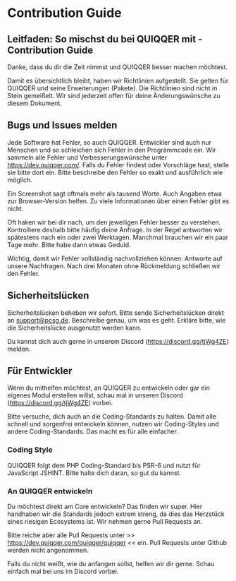 Contribution Guide
======

Leitfaden: So mischst du bei QUIQQER mit - Contribution Guide
------

Danke, dass du dir die Zeit nimmst und QUIQQER besser machen möchtest.

Damit es übersichtlich bleibt, haben wir Richtlinien aufgestellt. Sie gelten für QUIQQER und seine Erweiterungen (Pakete). 
Die Richtlinien sind nicht in Stein gemeißelt. Wir sind jederzeit offen für deine Änderungswünsche zu diesem Dokument. 


Bugs und Issues melden
------

Jede Software hat Fehler, so auch QUIQQER. Entwickler sind auch nur Menschen und so schleichen sich Fehler in den 
Programmcode ein. Wir sammeln alle Fehler und Verbesserungswünsche unter https://dev.quiqqer.com/. Falls du Fehler 
findest oder Vorschläge hast, stelle sie bitte dort ein. Bitte beschreibe den Fehler so exakt und ausführlich wie möglich. 

Ein Screenshot sagt oftmals mehr als tausend Worte. Auch Angaben etwa zur Browser-Version helfen. Zu viele Informationen 
über einen Fehler gibt es nicht.

Oft haken wir bei dir nach, um den jeweiligen Fehler besser zu verstehen. 
Kontrolliere deshalb bitte häufig deine Anfrage. In der Regel antworten wir spätestens nach ein oder zwei Werktagen. 
Manchmal brauchen wir ein paar Tage mehr. Bitte habe dann etwas Geduld. 

Wichtig, damit wir Fehler vollständig nachvollziehen können: 
Antworte auf unsere Nachfragen. Nach drei Monaten ohne Rückmeldung schließen wir den Fehler. 


Sicherheitslücken
------

Sicherheitslücken beheben wir sofort. Bitte sende Sicherheitslücken direkt an support@pcsg.de. 
Beschreibe genau, um was es geht. Erkläre bitte, wie die Sicherheitslücke ausgenutzt werden kann. 

Du kannst dich auch gerne in unserem Discord (https://discord.gg/tjWg4ZE) melden.


Für Entwickler
------

Wenn du mithelfen möchtest, an QUIQQER zu entwickeln oder gar ein eigenes Modul erstellen willst, 
schau mal in unseren Discord (https://discord.gg/tjWg4ZE) vorbei.

Bitte versuche, dich auch an die Coding-Standards zu halten. Damit alle schnell und sorgenfrei entwickeln können, 
nutzen wir Coding-Styles und andere Coding-Standards. Das macht es für alle einfacher. 

### Coding Style

QUIQQER folgt dem PHP Coding-Standard bis PSR-6 und nutzt für JavaScript JSHINT. Bitte halte dich daran, so gut du kannst. 

### An QUIQQER entwickeln

Du möchtest direkt am Core entwickeln? Das finden wir super. Hier handhaben wir die Standards jedoch extrem streng, 
da dies das Herzstück eines riesigen Ecosystems ist. Wir nehmen gerne Pull Requests an. 

Bitte reiche aber alle Pull Requests unter >> https://dev.quiqqer.com/quiqqer/quiqqer << ein. 
Pull Requests unter Github werden nicht angenommen.

Falls du nicht weißt, wie du anfangen sollst, helfen wir dir gerne. Schau einfach mal bei uns im Discord vorbei.
